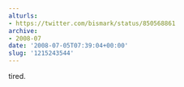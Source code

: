 ```yaml
---
alturls:
- https://twitter.com/bismark/status/850568861
archive:
- 2008-07
date: '2008-07-05T07:39:04+00:00'
slug: '1215243544'
---
```


tired.


